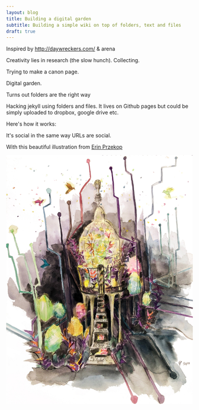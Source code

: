 ```yaml
---
layout: blog
title: Building a digital garden
subtitle: Building a simple wiki on top of folders, text and files
draft: true
---
```


Inspired by http://daywreckers.com/ & arena

Creativity lies in research (the slow hunch). Collecting.

Trying to make a canon page.

Digital garden.

Turns out folders are the right way 

Hacking jekyll using folders and files. It lives on Github pages but could be simply uploaded to dropbox, google drive etc.

Here's how it works:

It's social in the same way URLs are social.

With this beautiful illustration from [Erin Przekop](http://erinprz.com)

![](/images/Digital-Garden.jpg)